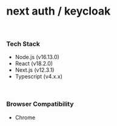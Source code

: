 # next auth / keycloak

<br />

### Tech Stack

- Node.js (v16.13.0)
- React (v18.2.0)
- Next.js (v12.3.1)
- Typescript (v4.x.x)

<br />

### Browser Compatibility

- Chrome
